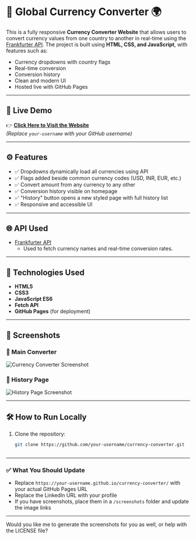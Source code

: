 # 💱 Global Currency Converter 🌍

This is a fully responsive **Currency Converter Website** that allows users to convert currency values from one country to another in real-time using the [Frankfurter API](https://www.frankfurter.app/). The project is built using **HTML, CSS, and JavaScript**, with features such as:

- Currency dropdowns with country flags
- Real-time conversion
- Conversion history
- Clean and modern UI
- Hosted live with GitHub Pages

---

## 🔗 Live Demo

👉 **[Click Here to Visit the Website](https://your-username.github.io/currency-converter/)**  
*(Replace `your-username` with your GitHub username)*

---


## ⚙️ Features

- ✅ Dropdowns dynamically load all currencies using API
- ✅ Flags added beside common currency codes (USD, INR, EUR, etc.)
- ✅ Convert amount from any currency to any other
- ✅ Conversion history visible on homepage
- ✅ "History" button opens a new styled page with full history list
- ✅ Responsive and accessible UI

---

## 🌐 API Used

- [Frankfurter API](https://www.frankfurter.app/)
  - Used to fetch currency names and real-time conversion rates.

---

## 🚀 Technologies Used

- **HTML5**
- **CSS3**
- **JavaScript ES6**
- **Fetch API**
- **GitHub Pages** (for deployment)

---

## 📸 Screenshots

### 🧮 Main Converter
![Currency Converter Screenshot](./screenshots/main-converter.png)

### 📘 History Page
![History Page Screenshot](./screenshots/history-page.png)

---

## 🛠️ How to Run Locally

1. Clone the repository:
   ```bash
   git clone https://github.com/your-username/currency-converter.git


   
---

### ✅ What You Should Update
- Replace `https://your-username.github.io/currency-converter/` with your actual GitHub Pages URL
- Replace the LinkedIn URL with your profile
- If you have screenshots, place them in a `/screenshots` folder and update the image links

---

Would you like me to generate the screenshots for you as well, or help with the LICENSE file?



